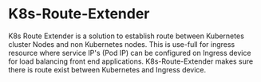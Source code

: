 # K8s-Route-Extender
K8s Route Extender is a solution to establish route between Kubernetes  cluster Nodes and non Kubernetes nodes.  This is use-full for ingress resource where  service IP's (Pod IP) can be configured on Ingress device for load balancing front end applications.  K8s-Route-Extender makes sure there is route exist between Kubernetes and Ingress device.

